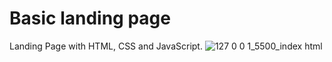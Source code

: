 # Basic landing page
Landing Page with HTML, CSS and JavaScript. 
![127 0 0 1_5500_index html](https://user-images.githubusercontent.com/18150462/235482885-05a3d7aa-49c2-4a54-a0d7-455bfb9aa850.png)
